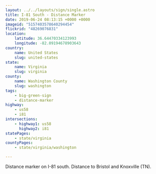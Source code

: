 ```yaml
---
layout: ../../layouts/sign/single.astro
title: I-81 South - Distance Marker
date: 2019-06-24 08:13:15 +0000 +0000
imageid: "5157403578640294454"
flickrid: "48269076831"
location:
    latitude: 36.64470334123993
    longitude: -82.09194678903643
country:
    name: United States
    slug: united-states
state:
    name: Virginia
    slug: virginia
county:
    name: Washington County
    slug: washington
tags:
    - big-green-sign
    - distance-marker
highway:
    - us58
    - i81
intersections:
    - highway1: us58
      highway2: i81
statePages:
    - state/virginia
countyPages:
    - state/virginia/washington

---
```

Distance marker on I-81 south.  Distance to Bristol and Knoxville (TN).